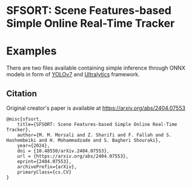 # SFSORT: Scene Features-based Simple Online Real-Time Tracker

# Examples
There are two files available containing simple inference through ONNX models in form of [YOLOv7](https://github.com/Applied-Deep-Learning-Lab/SFSORT/blob/main/yolov7_onnxruntime_sfsort.py) and [Ultralytics](https://github.com/Applied-Deep-Learning-Lab/SFSORT/blob/main/yolov8_ultralytics_sfsort.py) framework.

## Citation
Original creator's paper is available at https://arxiv.org/abs/2404.07553
```
@misc{sfsort,
    title={SFSORT: Scene Features-based Simple Online Real-Time Tracker},
    author={M. M. Morsali and Z. Sharifi and F. Fallah and S. Hashembeiki and H. Mohammadzade and S. Bagheri Shouraki},
    year={2024},
    doi = {10.48550/arXiv.2404.07553}, 
    url = {https://arxiv.org/abs/2404.07553}, 
    eprint={2404.07553},
    archivePrefix={arXiv},
    primaryClass={cs.CV}
}
```
